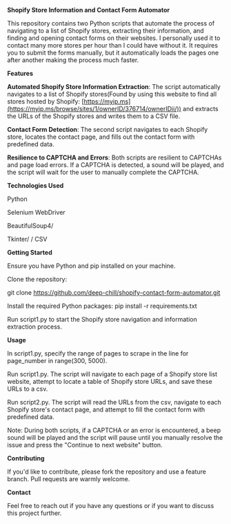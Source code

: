 **Shopify Store Information and Contact Form Automator**

This repository contains two Python scripts that automate the process of navigating to a list of Shopify stores, extracting their information, and finding and opening contact forms on their websites. I personally used it to contact many more stores per hour than I could have without it. It requires you to submit the forms manually, but it automatically loads the pages one after another making the process much faster. 

**Features**

**Automated Shopify Store Information Extraction**: The  script automatically navigates to a list of Shopify stores(Found by using this website to find all stores hosted by Shopify: [https://myip.ms](https://myip.ms/browse/sites/1/ownerID/376714/ownerIDii/)) and extracts the URLs of the Shopify stores and writes them to a CSV file.

**Contact Form Detection**: The second script navigates to each Shopify store, locates the contact page, and fills out the contact form with predefined data.

**Resilience to CAPTCHA and Errors**: Both scripts are resilient to CAPTCHAs and page load errors. If a CAPTCHA is detected, a sound will be played, and the script will wait for the user to manually complete the CAPTCHA.

**Technologies Used**

Python

Selenium WebDriver

BeautifulSoup4/

Tkinter/
/
CSV

**Getting Started**

Ensure you have Python and pip installed on your machine.

Clone the repository:

git clone https://github.com/deep-chill/shopify-contact-form-automator.git

Install the required Python packages:
pip install -r requirements.txt

Run script1.py to start the Shopify store navigation and information extraction process.

**Usage**

In script1.py, specify the range of pages to scrape in the line for page_number in range(300, 5000).

Run script1.py. The script will navigate to each page of a Shopify store list website, attempt to locate a table of Shopify store URLs, and save these URLs to a csv.

Run script2.py. The script will read the URLs from the csv, navigate to each Shopify store's contact page, and attempt to fill the contact form with predefined data.

Note: During both scripts, if a CAPTCHA or an error is encountered, a beep sound will be played and the script will pause until you manually resolve the issue and press the "Continue to next website" button.

**Contributing**

If you'd like to contribute, please fork the repository and use a feature branch. Pull requests are warmly welcome.

**Contact**

Feel free to reach out if you have any questions or if you want to discuss this project further.

